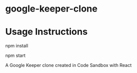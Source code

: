 # google-keeper-clone

# Usage Instructions
npm install

npm start

A Google Keeper clone created in Code Sandbox with React
